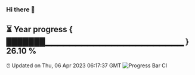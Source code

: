 ### Hi there 👋
⏳ Year progress { ███████▁▁▁▁▁▁▁▁▁▁▁▁▁▁▁▁▁▁▁▁▁▁▁ } 26.10 %
---
⏰ Updated on Thu, 06 Apr 2023 06:17:37 GMT
![Progress Bar CI](https://github.com/liununu/liununu/workflows/Progress%20Bar%20CI/badge.svg)
